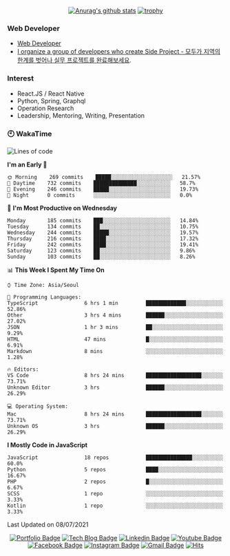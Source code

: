 <div align=center>

[![Anurag's github stats](https://github-readme-stats.vercel.app/api?username=sgd122&show_icons=true)](https://github.com/anuraghazra/github-readme-stats)
[![trophy](https://github-profile-trophy.vercel.app/?username=sgd122&theme=juicyfresh)](https://github.com/ryo-ma/github-profile-trophy)
</div>

### Web Developer
- [Web Developer](https://sgd122.github.io/)
- [I organize a group of developers who create Side Project - 모두가 지역의 한계를 벗어나 실무 프로젝트를 완료해보세요](https://dnd.ac/).

### Interest
- React.JS / React Native
- Python, Spring, Graphql
- Operation Research
- Leadership, Mentoring, Writing, Presentation


### 🕙 WakaTime
<!--START_SECTION:waka-->
![Lines of code](https://img.shields.io/badge/From%20Hello%20World%20I%27ve%20Written-1.3%20million%20lines%20of%20code-blue)

**I'm an Early 🐤** 

```text
🌞 Morning    269 commits    █████░░░░░░░░░░░░░░░░░░░░   21.57% 
🌆 Daytime    732 commits    ██████████████░░░░░░░░░░░   58.7% 
🌃 Evening    246 commits    █████░░░░░░░░░░░░░░░░░░░░   19.73% 
🌙 Night      0 commits      ░░░░░░░░░░░░░░░░░░░░░░░░░   0.0%

```
📅 **I'm Most Productive on Wednesday** 

```text
Monday       185 commits    ███░░░░░░░░░░░░░░░░░░░░░░   14.84% 
Tuesday      134 commits    ██░░░░░░░░░░░░░░░░░░░░░░░   10.75% 
Wednesday    244 commits    █████░░░░░░░░░░░░░░░░░░░░   19.57% 
Thursday     216 commits    ████░░░░░░░░░░░░░░░░░░░░░   17.32% 
Friday       242 commits    ████░░░░░░░░░░░░░░░░░░░░░   19.41% 
Saturday     123 commits    ██░░░░░░░░░░░░░░░░░░░░░░░   9.86% 
Sunday       103 commits    ██░░░░░░░░░░░░░░░░░░░░░░░   8.26%

```


📊 **This Week I Spent My Time On** 

```text
⌚︎ Time Zone: Asia/Seoul

💬 Programming Languages: 
TypeScript               6 hrs 1 min         █████████████░░░░░░░░░░░░   52.86% 
Other                    3 hrs 4 mins        ██████░░░░░░░░░░░░░░░░░░░   27.02% 
JSON                     1 hr 3 mins         ██░░░░░░░░░░░░░░░░░░░░░░░   9.29% 
HTML                     47 mins             █░░░░░░░░░░░░░░░░░░░░░░░░   6.91% 
Markdown                 8 mins              ░░░░░░░░░░░░░░░░░░░░░░░░░   1.28%

🔥 Editors: 
VS Code                  8 hrs 24 mins       ██████████████████░░░░░░░   73.71% 
Unknown Editor           3 hrs               ██████░░░░░░░░░░░░░░░░░░░   26.29%

💻 Operating System: 
Mac                      8 hrs 24 mins       ██████████████████░░░░░░░   73.71% 
Unknown OS               3 hrs               ██████░░░░░░░░░░░░░░░░░░░   26.29%

```

**I Mostly Code in JavaScript** 

```text
JavaScript               18 repos            ███████████████░░░░░░░░░░   60.0% 
Python                   5 repos             ████░░░░░░░░░░░░░░░░░░░░░   16.67% 
PHP                      2 repos             █░░░░░░░░░░░░░░░░░░░░░░░░   6.67% 
SCSS                     1 repo              ░░░░░░░░░░░░░░░░░░░░░░░░░   3.33% 
Kotlin                   1 repo              ░░░░░░░░░░░░░░░░░░░░░░░░░   3.33%

```



 Last Updated on 08/07/2021
<!--END_SECTION:waka-->

<div align=center>

[![Portfolio Badge](http://img.shields.io/badge/-Portfolio-black?style=flat-square&logo=github&link=http://sgd122.github.io/)](http://sgd122.github.io/) 
[![Tech Blog Badge](http://img.shields.io/badge/-Tech%20blog-black?style=flat-square&logo=github&link=http://dndacademy.github.io/)](http://dndacademy.github.io/) 
[![Linkedin Badge](https://img.shields.io/badge/-LinkedIn-blue?style=flat-square&logo=Linkedin&logoColor=white&link=https://linkedin.com/company/dndacademy)](https://linkedin.com/company/dndacademy) 
[![Youtube Badge](https://img.shields.io/badge/Youtube-ff0000?style=flat-square&logo=youtube&link=https://www.youtube.com/channel/UCLzVjG8j1m4X8TSpMF-x5yw)](https://www.youtube.com/channel/UCLzVjG8j1m4X8TSpMF-x5yw) 
[![Facebook Badge](https://img.shields.io/badge/-Facebook-1877f2?style=flat-square&logo=facebook&logoColor=white&link=https://www.facebook.com/DNDACADEMY)](https://www.facebook.com/DNDACADEMY) 
[![Instagram Badge](https://img.shields.io/badge/-Instagram-dd2a7b?style=flat-square&logo=instagram&logoColor=white&link=https://www.instagram.com/seong_dev/)](https://www.instagram.com/seong_dev/) 
[![Gmail Badge](https://img.shields.io/badge/-Gmail-d14836?style=flat-square&logo=Gmail&logoColor=white&link=mailto:sgd0947@gmail.com)](mailto:sgd0947@gmail.com)
[![Hits](https://hits.seeyoufarm.com/api/count/incr/badge.svg?url=https%3A%2F%2Fgithub.com%2Fsgd122%2Fhit-counter&count_bg=%2379C83D&title_bg=%23555555&icon=&icon_color=%23E7E7E7&title=hits&edge_flat=false)](https://hits.seeyoufarm.com)
</div>
